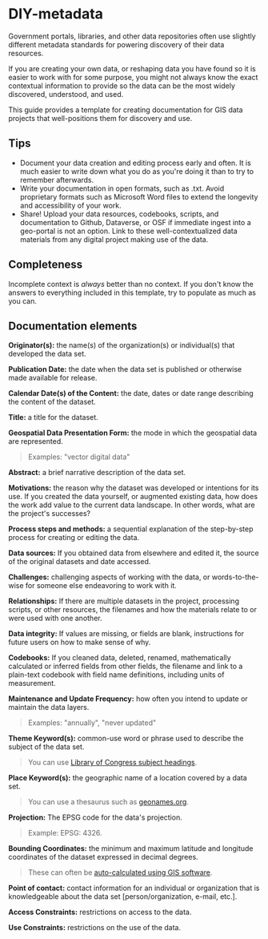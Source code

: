 # DIY-metadata

Government portals, libraries, and other data repositories often use slightly different metadata standards for powering discovery of their data resources.

If you are creating your own data, or reshaping data you have found so it is easier to work with for some purpose, you might not always know the exact contextual information to provide so the data can be the most widely discovered, understood, and used.

This guide provides a template for creating documentation for GIS data projects that well-positions them for discovery and use.

## Tips

- Document your data creation and editing process early and often. It is much easier to write down what you do as you're doing it than to try to remember afterwards.
- Write your documentation in open formats, such as .txt. Avoid proprietary formats such as Microsoft Word files to extend the longevity and accessibility of your work.
- Share! Upload your data resources, codebooks, scripts, and documentation to Github, Dataverse, or OSF if immediate ingest into a geo-portal is not an option. Link to these well-contextualized data materials from any digital project making use of the data. 

## Completeness 
Incomplete context is *always* better than no context. If you don't know the answers to everything included in this template, try to populate as much as you can.

## Documentation elements

**Originator(s):** the name(s) of the organization(s) or individual(s) that developed the data set. 

**Publication Date:** the date when the data set is published or otherwise made available for release. 

**Calendar Date(s) of the Content:** the date, dates or date range describing the content of the dataset. 

**Title:** a title for the dataset. 

**Geospatial Data Presentation Form:** the mode in which the geospatial data are represented. 
> Examples: "vector digital data" 

**Abstract:** a brief narrative description of the data set. 

**Motivations:** the reason why the dataset was developed or intentions for its use. 
If you created the data yourself, or augmented existing data, how does the work add value to the current data landscape. In other words, what are the project's successes?

**Process steps and methods:** a sequential explanation of the step-by-step process for creating or editing the data.

**Data sources:** If you obtained data from elsewhere and edited it, the source of the original datasets and date accessed.

**Challenges:** challenging aspects of working with the data, or words-to-the-wise for someone else endeavoring to work with it. 

**Relationships:** If there are multiple datasets in the project, processing scripts, or other resources, the filenames and how the materials relate to or were used with one another.

**Data integrity:** If values are missing, or fields are blank, instructions for future users on how to make sense of why.

**Codebooks:** If you cleaned data, deleted, renamed, mathematically calculated or inferred fields from other fields, the filename and link to a plain-text codebook with field name definitions, including units of measurement.

**Maintenance and Update Frequency:** how often you intend to update or maintain the data layers. 
> Examples: "annually", "never updated"

**Theme Keyword(s):** common-use word or phrase used to describe the subject of the data set. 
> You can use [Library of Congress subject headings](https://id.loc.gov/authorities/subjects.html).

**Place Keyword(s):** the geographic name of a location covered by a data set. 
> You can use a thesaurus such as [geonames.org](http://www.geonames.org/).


**Projection:** The EPSG code for the data's projection.
> Example: EPSG: 4326. 

**Bounding Coordinates:** the minimum and maximum latitude and longitude coordinates of the dataset expressed in decimal degrees. 
> These can often be [auto-calculated using GIS software](https://gis.stackexchange.com/questions/85192/getting-extent-of-layer-in-qgis).

**Point of contact:** contact information for an individual or organization that is knowledgeable about the data set [person/organization, e-mail, etc.]. 

**Access Constraints:** restrictions on access to the data. 

**Use Constraints:** restrictions on the use of the data. 



